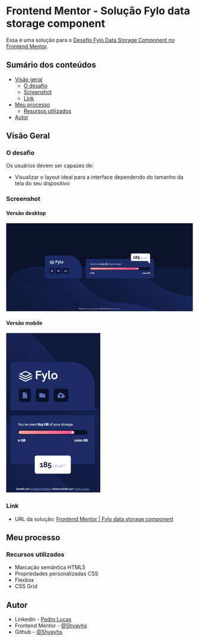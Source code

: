 # Frontend Mentor - Solução Fylo data storage component

Essa é uma solução para o [Desafio Fylo Data Storage Component no Frontend Mentor](https://www.frontendmentor.io/challenges/fylo-data-storage-component-1dZPRbV5n). 

## Sumário dos conteúdos

- [Visão geral](#visão-geral)
  - [O desafio](#o-desafio)
  - [Screenshot](#screenshot)
  - [Link](#link)
- [Meu processo](#meu-processo)
  - [Resursos utilizados](#recursos-utilizados)
- [Autor](#autor)

## Visão Geral

### O desafio

Os usuários devem ser capazes de:

- Visualizar o layout ideal para a interface dependendo do tamanho da tela do seu dispositivo

### Screenshot

#### Versão desktop
![](./src/screenshot/desktop-screenshot.png)

#### Versão mobile
![](./src/screenshot/mobile-screenshot.png)

### Link

- URL da solução: [Frontend Mentor | Fylo data storage component](https://shyayhs.github.io/frontend-mentor-fylo-data-storage/)

## Meu processo

### Recursos utilizados

- Marcação semântica HTML5
- Propriedades personalizadas CSS
- Flexbox
- CSS Grid

## Autor

- Linkedin - [Pedro Lucas](www.linkedin.com/in/pedro-lucas-rocha)
- Frontend Mentor - [@Shyayhs](https://www.frontendmentor.io/profile/Shyayhs)
- Github - [@Shyayhs](https://github.com/Shyayhs)
